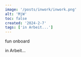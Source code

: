 ```yaml
---
image: '/posts/inwork/inwork.png'
alt: 'MjW'
toc: false
created: '2024-2-7'
tags: ['in Arbeit...']
---
```

fun onboard <br>

in Arbeit...
